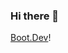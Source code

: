 ### Hi there 👋

[Boot.Dev](https://www.boot.dev/u/piercingdesire04)!

<!--
**HollowCrusader/HollowCrusader** is a ✨ _special_ ✨ repository because its `README.md` (this file) appears on your GitHub profile.

Here are some ideas to get you started:

[![Hollow Crusader's GitHub stats](https://github-readme-stats.vercel.app/api?username=hollowcrusader)](https://github.com/anuraghazra/github-readme-stats)


- 🔭 I’m currently working on ...
- 🌱 I’m currently learning ...
- 👯 I’m looking to collaborate on ...
- 🤔 I’m looking for help with ...
- 💬 Ask me about ...
- 📫 How to reach me: ...
- 😄 Pronouns: ...
- ⚡ Fun fact: ...
-->

